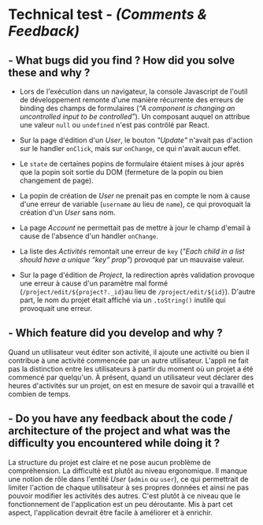 # Technical test - *(Comments & Feedback)*

## - What bugs did you find ? How did you solve these and why ?

- Lors de l'exécution dans un navigateur, la console Javascript de l'outil de développement remonte d'une manière récurrente des erreurs de binding des champs de formulaires (*“A component is changing an uncontrolled input to be controlled”*). Un composant auquel on attribue une valeur `null` ou `undefined` n'est pas contrôlé par React.

- Sur la page d'édition d'un *User*, le bouton *"Update"* n'avait pas d'action sur le handler `onClick`, mais sur `onChange`, ce qui n'avait aucun effet.

- Le `state` de certaines popins de formulaire étaient mises à jour après que la popin soit sortie du DOM (fermeture de la popin ou bien changement de page).

- La popin de création de *User* ne prenait pas en compte le nom à cause d'une erreur de variable (`username` au lieu de `name`), ce qui provoquait la création d'un *User* sans nom.

- La page *Account* ne permettait pas de mettre à jour le champ d'email à cause de l'absence d'un handler `onChange`.

- La liste des *Activités* remontait une erreur de `key` (*"Each child in a list should have a unique “key” prop"*) provoqué par un mauvaise valeur.

- Sur la page d'édition de *Project*, la redirection après validation provoque une erreur à cause d'un paramètre mal formé (`/project/edit/${project?._id}`au lieu de `/project/edit/${id}`). D'autre part, le nom du projet était affiché via un `.toString()` inutile qui provoquait une erreur.


## - Which feature did you develop and why ? 

Quand un utilisateur veut éditer son activité, il ajoute une activité ou bien il contribue à une activité commencée par un autre utilisateur. L'appli ne fait pas la distinction entre les utilisateurs à partir du moment où un projet a été commencé par quelqu'un.
À présent, quand un utilisateur veut déclarer des heures d'activités sur un projet, on est en mesure de savoir qui a travaillé et combien de temps.


## - Do you have any feedback about the code / architecture of the project and what was the difficulty you encountered while doing it ?

La structure du projet est claire et ne pose aucun problème de compréhension. La difficulté est plutôt au niveau ergonomique. Il manque une notion de rôle dans l'entité *User* (`admin` ou `user`), ce qui permettrait de limiter l'action de chaque utilisateur à ses propres données et ainsi ne pas pouvoir modifier les activités des autres. C'est plutôt à ce niveau que le fonctionnement de l'application est un peu déroutante.
Mis à part cet aspect, l'application devrait être facile à améliorer et à enrichir.

